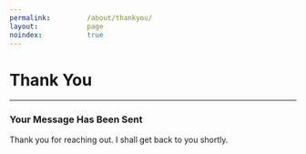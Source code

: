 ```yaml
---
permalink:         /about/thankyou/
layout:            page
noindex:           true
---
```



# Thank You
------------

### Your Message Has Been Sent

Thank you for reaching out. I shall get back to you shortly.

<script>
  (function(i,s,o,g,r,a,m){i['GoogleAnalyticsObject']=r;i[r]=i[r]||function(){
  (i[r].q=i[r].q||[]).push(arguments)},i[r].l=1*new Date();a=s.createElement(o),
  m=s.getElementsByTagName(o)[0];a.async=1;a.src=g;m.parentNode.insertBefore(a,m)
  })(window,document,'script','//www.google-analytics.com/analytics.js','ga');

  ga('create', 'UA-52928744-1', 'auto');
  ga('send', 'pageview');
</script>
